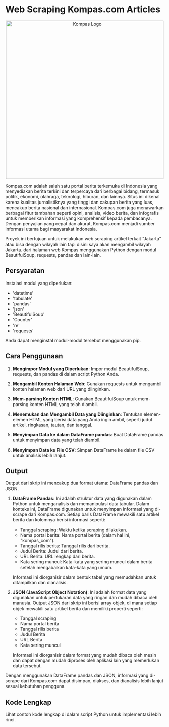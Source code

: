 # Web Scraping Kompas.com Articles

<p align="center">
  <img src="https://algorit.ma/wp-content/uploads/2023/02/LOGO-KOMPAS.COM-WARNA-01-2-300x74.png" alt="Kompas Logo" width="500">
</p>

Kompas.com adalah salah satu portal berita terkemuka di Indonesia yang menyediakan berita terkini dan terpercaya dari berbagai bidang, termasuk politik, ekonomi, olahraga, teknologi, hiburan, dan lainnya. 
Situs ini dikenal karena kualitas jurnalistiknya yang tinggi dan cakupan berita yang luas, mencakup berita nasional dan internasional. 
Kompas.com juga menawarkan berbagai fitur tambahan seperti opini, analisis, video berita, dan infografis untuk memberikan informasi yang komprehensif kepada pembacanya. 
Dengan penyajian yang cepat dan akurat, Kompas.com menjadi sumber informasi utama bagi masyarakat Indonesia.

Proyek ini bertujuan untuk melakukan web scraping artikel terkait "Jakarta" atau bisa dengan wilayah lain tapi disini saya akan mengambil wilayah Jakarta. 
dari halaman web Kompas menggunakan Python dengan modul BeautifulSoup, requests, pandas dan lain-lain.

## Persyaratan

Instalasi modul yang diperlukan:
- 'datetime'
- 'tabulate'
- 'pandas'
- 'json'
- 'BeautifulSoup'
- 'Counter'
- 're'
- 'requests'

Anda dapat menginstal modul-modul tersebut menggunakan pip.

## Cara Penggunaan

1. **Mengimpor Modul yang Diperlukan**: Impor modul BeautifulSoup, requests, dan pandas di dalam script Python Anda.

2. **Mengambil Konten Halaman Web**: Gunakan requests untuk mengambil konten halaman web dari URL yang diinginkan.

3. **Mem-parsing Konten HTML**: Gunakan BeautifulSoup untuk mem-parsing konten HTML yang telah diambil.

4. **Menemukan dan Mengambil Data yang Diinginkan**: Tentukan elemen-elemen HTML yang berisi data yang Anda ingin ambil, seperti judul artikel, ringkasan, tautan, dan tanggal.

5. **Menyimpan Data ke dalam DataFrame pandas**: Buat DataFrame pandas untuk menyimpan data yang telah diambil.

6. **Menyimpan Data ke File CSV**: Simpan DataFrame ke dalam file CSV untuk analisis lebih lanjut.

## Output

Output dari skrip ini mencakup dua format utama: DataFrame pandas dan JSON.

1. **DataFrame Pandas**: Ini adalah struktur data yang digunakan dalam Python untuk menganalisis dan memanipulasi data tabular. Dalam konteks ini, DataFrame digunakan untuk menyimpan informasi yang di-scrape dari Kompas.com. Setiap baris DataFrame mewakili satu artikel berita dan kolomnya berisi informasi seperti:
   - Tanggal scraping: Waktu ketika scraping dilakukan.
   - Nama portal berita: Nama portal berita (dalam hal ini, "kompas_com").
   - Tanggal rilis berita: Tanggal rilis dari berita.
   - Judul Berita: Judul dari berita.
   - URL Berita: URL lengkap dari berita.
   - Kata sering muncul: Kata-kata yang sering muncul dalam berita setelah mengabaikan kata-kata yang umum.

   Informasi ini diorganisir dalam bentuk tabel yang memudahkan untuk ditampilkan dan dianalisis.

2. **JSON (JavaScript Object Notation)**: Ini adalah format data yang digunakan untuk pertukaran data yang ringan dan mudah dibaca oleh manusia. Output JSON dari skrip ini berisi array objek, di mana setiap objek mewakili satu artikel berita dan memiliki properti seperti:
   - Tanggal scraping
   - Nama portal berita
   - Tanggal rilis berita
   - Judul Berita
   - URL Berita
   - Kata sering muncul

   Informasi ini diorganisir dalam format yang mudah dibaca oleh mesin dan dapat dengan mudah diproses oleh aplikasi lain yang memerlukan data tersebut.

Dengan menggunakan DataFrame pandas dan JSON, informasi yang di-scrape dari Kompas.com dapat disimpan, diakses, dan dianalisis lebih lanjut sesuai kebutuhan pengguna.

## Kode Lengkap

Lihat contoh kode lengkap di dalam script Python untuk implementasi lebih rinci.
